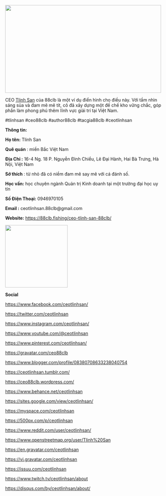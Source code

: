 <p dir="ltr"><img src="https://scontent.fhan5-3.fna.fbcdn.net/v/t39.30808-6/462707553_2306361053053557_6649167094416881703_n.jpg?_nc_cat=105&amp;ccb=1-7&amp;_nc_sid=cc71e4&amp;_nc_ohc=vR_f7mxCPvsQ7kNvgFDXHLv&amp;_nc_ht=scontent.fhan5-3.fna&amp;_nc_gid=AwKlzUsaSlUPZkzlmvAB1EW&amp;oh=00_AYAM4-F4HI55BcN34qVNBWnvWpk2y_1ay7YmvMFI-mXIkQ&amp;oe=671171EC" alt="" width="500" height="281" /></p>
<p dir="ltr">CEO&nbsp;<a href="https://88clb.fishing/ceo-tlinh-san-88clb/">Tlinh San</a>&nbsp;của 88clb l&agrave; một v&iacute; dụ điển h&igrave;nh cho điều n&agrave;y. Với tầm nh&igrave;n s&aacute;ng sủa v&agrave; đam m&ecirc; m&ecirc; t&iacute;t, c&ocirc; đ&atilde; x&acirc;y dựng một đế chế kho vững chắc, g&oacute;p phần l&agrave;m phong ph&uacute; th&ecirc;m lĩnh vực giải tr&iacute; tại Việt Nam.&nbsp;</p>
<p dir="ltr">#tlinhsan #ceo88clb #author88clb #tacgia88clb #ceotlinhsan</p>
<p dir="ltr"><strong>Th&ocirc;ng tin:</strong></p>
<p dir="ltr"><strong>Họ t&ecirc;n:</strong>&nbsp;Tlinh San</p>
<p dir="ltr"><strong>Qu&ecirc; qu&aacute;n</strong>&nbsp;: miền Bắc Việt Nam</p>
<p dir="ltr"><strong>Địa Chỉ :</strong>&nbsp;16-4 Ng. 18 P. Nguyễn Đ&igrave;nh Chiểu, L&ecirc; Đại H&agrave;nh, Hai B&agrave; Trưng, H&agrave; Nội, Việt Nam&nbsp;</p>
<p dir="ltr"><strong>Sở th&iacute;ch</strong>&nbsp;: từ nhỏ đ&atilde; c&oacute; niềm đam m&ecirc; say m&ecirc; với c&aacute; đ&aacute;nh số.</p>
<p dir="ltr"><strong>Học vấn:</strong>&nbsp;học chuy&ecirc;n ng&agrave;nh Quản trị Kinh doanh tại một trường đại học uy t&iacute;n&nbsp;</p>
<p dir="ltr"><strong>Số Điện Thoại:</strong>&nbsp;0946970105&nbsp;&nbsp;</p>
<p dir="ltr"><strong>Email&nbsp;:</strong>&nbsp;ceotlinhsan.88clb@gmail.com&nbsp;</p>
<p dir="ltr"><strong>Website:</strong>&nbsp;<a href="https://88clb.fishing/ceo-tlinh-san-88clb/">https://88clb.fishing/ceo-tlinh-san-88clb/</a></p>
<p dir="ltr"><img src="https://scontent.fhan5-5.fna.fbcdn.net/v/t39.30808-6/462890987_2306360996386896_7296111132280095541_n.jpg?_nc_cat=104&amp;ccb=1-7&amp;_nc_sid=6ee11a&amp;_nc_ohc=wgtIq_n_sRoQ7kNvgG8RShc&amp;_nc_ht=scontent.fhan5-5.fna&amp;_nc_gid=AmNJG7WbI_33-uggqseIIK3&amp;oh=00_AYCUQOYFSwrvL2E90x9zaKwR2Um2oaHjB9VXeGyvIpMyvA&amp;oe=671177D3" alt="" width="200" height="200" /></p>
<p dir="ltr"><strong>Social</strong></p>
<p dir="ltr"><a href="https://www.facebook.com/ceotlinhsan/">https://www.facebook.com/ceotlinhsan/</a></p>
<p dir="ltr"><a href="https://x.com/ceotlinhsan">https://twitter.com/ceotlinhsan</a></p>
<p dir="ltr"><a href="https://www.instagram.com/ceotlinhsan/">https://www.instagram.com/ceotlinhsan/</a></p>
<p dir="ltr"><a href="https://www.youtube.com/@ceotlinhsan">https://www.youtube.com/@ceotlinhsan</a></p>
<p dir="ltr"><a href="https://www.pinterest.com/ceotlinhsan/">https://www.pinterest.com/ceotlinhsan/</a></p>
<p dir="ltr"><a href="https://gravatar.com/ceo88clb">https://gravatar.com/ceo88clb</a></p>
<p dir="ltr"><a href="https://www.blogger.com/profile/08380708633238040754">https://www.blogger.com/profile/08380708633238040754</a></p>
<p dir="ltr"><a href="https://ceotlinhsan.tumblr.com/">https://ceotlinhsan.tumblr.com/</a></p>
<p dir="ltr"><a href="https://ceo88clb.wordpress.com/">https://ceo88clb.wordpress.com/</a></p>
<p dir="ltr"><a href="https://www.behance.net/ceotlinhsan">https://www.behance.net/ceotlinhsan</a></p>
<p dir="ltr"><a href="https://sites.google.com/view/ceotlinhsan/">https://sites.google.com/view/ceotlinhsan/</a></p>
<p dir="ltr"><a href="https://myspace.com/ceotlinhsan">https://myspace.com/ceotlinhsan</a></p>
<p dir="ltr"><a href="https://500px.com/p/ceotlinhsan">https://500px.com/p/ceotlinhsan</a></p>
<p dir="ltr"><a href="https://www.reddit.com/user/ceotlinhsan/">https://www.reddit.com/user/ceotlinhsan/</a></p>
<p dir="ltr"><a href="https://www.openstreetmap.org/user/Tlinh%20San">https://www.openstreetmap.org/user/Tlinh%20San</a></p>
<p dir="ltr"><a href="https://en.gravatar.com/ceotlinhsan">https://en.gravatar.com/ceotlinhsan</a></p>
<p dir="ltr"><a href="https://vi.gravatar.com/ceotlinhsan">https://vi.gravatar.com/ceotlinhsan</a></p>
<p dir="ltr"><a href="https://issuu.com/ceotlinhsan">https://issuu.com/ceotlinhsan</a></p>
<p dir="ltr"><a href="https://www.twitch.tv/ceotlinhsan/about">https://www.twitch.tv/ceotlinhsan/about</a></p>
<p dir="ltr"><a href="https://disqus.com/by/ceotlinhsan/about/">https://disqus.com/by/ceotlinhsan/about/</a></p>